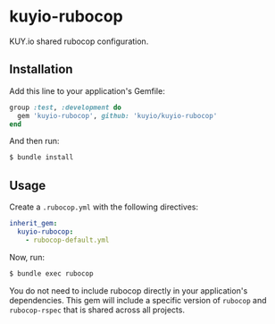 # kuyio-rubocop

KUY.io shared rubocop configuration.

## Installation

Add this line to your application's Gemfile:

```ruby
group :test, :development do
  gem 'kuyio-rubocop', github: 'kuyio/kuyio-rubocop'
end
```

And then run:

```bash
$ bundle install
```

## Usage

Create a `.rubocop.yml` with the following directives:

```yaml
inherit_gem:
  kuyio-rubocop:
    - rubocop-default.yml
```

Now, run:

```bash
$ bundle exec rubocop
```

You do not need to include rubocop directly in your application's dependencies. This gem will include a specific version of `rubocop` and `rubocop-rspec` that is shared across all projects.
